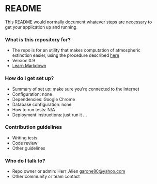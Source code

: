 # README #

This README would normally document whatever steps are necessary to get your application up and running.

### What is this repository for? ###

* The repo is for an utility that makes computation of atmospheric extinction easier, using the procedure described [here](https://docs.google.com/document/d/18RcrzoP0-Xy8_-xsWbnwWAj2m1lAL5WrHUm5S-Neu7Y/edit?usp=sharing)
* Version 0.9
* [Learn Markdown](https://bitbucket.org/tutorials/markdowndemo)

### How do I get set up? ###

* Summary of set up: make sure you're connected to the Internet
* Configuration: none
* Dependencies: Google Chrome
* Database configuration: none
* How to run tests: N/A
* Deployment instructions: just run it ...

### Contribution guidelines ###

* Writing tests
* Code review
* Other guidelines

### Who do I talk to? ###

* Repo owner or admin: Herr_Alien <garone80@yahoo.com>
* Other community or team contact